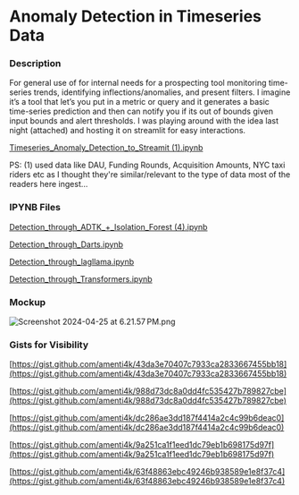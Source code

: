 # Anomaly Detection in Timeseries Data

### Description

For general use of for internal needs for a prospecting tool monitoring time-series trends, identifying inflections/anomalies, and present filters. I imagine it’s a tool that let’s you put in a metric or query and it generates a basic time-series prediction and then can notify you if its out of bounds given input bounds and alert thresholds. I was playing around with the idea last night (attached) and hosting it on streamlit for easy interactions.

[Timeseries_Anomaly_Detection_to_Streamit (1).ipynb](Anomaly%20Detection%20in%20Timeseries%20Data%20b72c6e2f838047bf81a0290e714f3d7a/Timeseries_Anomaly_Detection_to_Streamit_(1).ipynb)

PS: (1) used data like DAU, Funding Rounds, Acquisition Amounts, NYC taxi riders etc as I thought they're similar/relevant to the type of data most of the readers here ingest…

### IPYNB Files

[Detection_through_ADTK_+_Isolation_Forest (4).ipynb](Anomaly%20Detection%20in%20Timeseries%20Data%20b72c6e2f838047bf81a0290e714f3d7a/Detection_through_ADTK__Isolation_Forest_(4).ipynb)

[Detection_through_Darts.ipynb](Anomaly%20Detection%20in%20Timeseries%20Data%20b72c6e2f838047bf81a0290e714f3d7a/Detection_through_Darts.ipynb)

[Detection_through_lagllama.ipynb](Anomaly%20Detection%20in%20Timeseries%20Data%20b72c6e2f838047bf81a0290e714f3d7a/Detection_through_lagllama.ipynb)

[Detection_through_Transformers.ipynb](Anomaly%20Detection%20in%20Timeseries%20Data%20b72c6e2f838047bf81a0290e714f3d7a/Detection_through_Transformers.ipynb)

### Mockup

![Screenshot 2024-04-25 at 6.21.57 PM.png](Anomaly%20Detection%20in%20Timeseries%20Data%20b72c6e2f838047bf81a0290e714f3d7a/Screenshot_2024-04-25_at_6.21.57_PM.png)

### Gists for Visibility

[https://gist.github.com/amenti4k/43da3e70407c7933ca2833667455bb18](https://gist.github.com/amenti4k/43da3e70407c7933ca2833667455bb18)

[https://gist.github.com/amenti4k/988d73dc8a0dd4fc535427b789827cbe](https://gist.github.com/amenti4k/988d73dc8a0dd4fc535427b789827cbe)

[https://gist.github.com/amenti4k/dc286ae3dd187f4414a2c4c99b6deac0](https://gist.github.com/amenti4k/dc286ae3dd187f4414a2c4c99b6deac0)

[https://gist.github.com/amenti4k/9a251ca1f1eed1dc79eb1b698175d97f](https://gist.github.com/amenti4k/9a251ca1f1eed1dc79eb1b698175d97f)

[https://gist.github.com/amenti4k/63f48863ebc49246b938589e1e8f37c4](https://gist.github.com/amenti4k/63f48863ebc49246b938589e1e8f37c4)